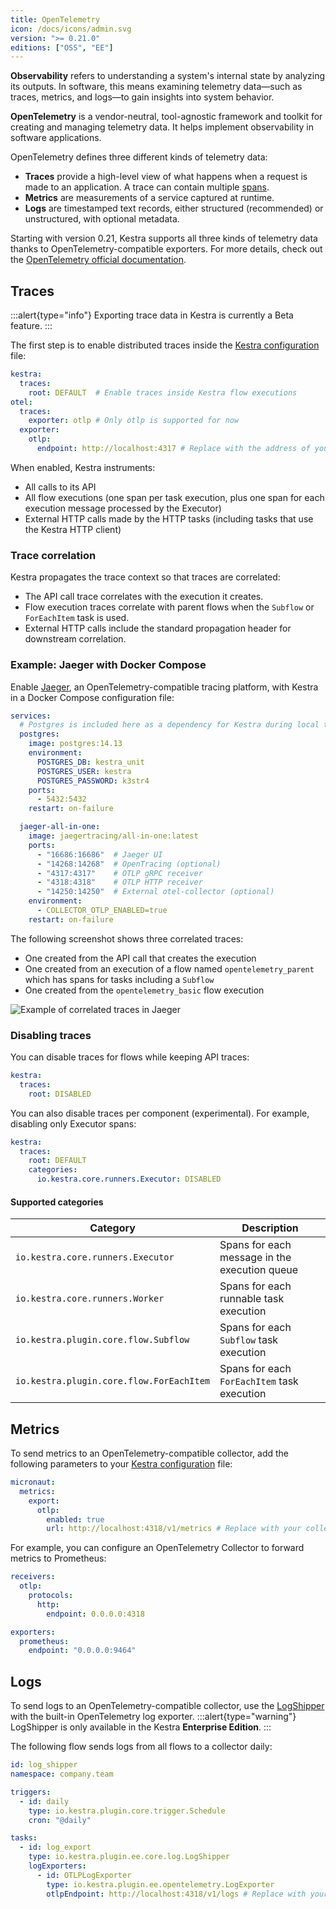 ```yaml
---
title: OpenTelemetry
icon: /docs/icons/admin.svg
version: ">= 0.21.0"
editions: ["OSS", "EE"]
---
```


**Observability** refers to understanding a system's internal state by analyzing its outputs. In software, this means examining telemetry data—such as traces, metrics, and logs—to gain insights into system behavior.

**OpenTelemetry** is a vendor-neutral, tool-agnostic framework and toolkit for creating and managing telemetry data.
It helps implement observability in software applications.

OpenTelemetry defines three different kinds of telemetry data:
- **Traces** provide a high-level view of what happens when a request is made to an application. A trace can contain multiple [spans](https://opentelemetry.io/docs/concepts/signals/traces/#spans).
- **Metrics** are measurements of a service captured at runtime.
- **Logs** are timestamped text records, either structured (recommended) or unstructured, with optional metadata.

Starting with version 0.21, Kestra supports all three kinds of telemetry data thanks to OpenTelemetry-compatible exporters. For more details, check out the [OpenTelemetry official documentation](https://opentelemetry.io/docs/).

## Traces

:::alert{type="info"}
Exporting trace data in Kestra is currently a Beta feature.
:::

The first step is to enable distributed traces inside the [Kestra configuration](../configuration/index.md) file:

```yaml
kestra:
  traces:
    root: DEFAULT  # Enable traces inside Kestra flow executions
otel:
  traces:
    exporter: otlp # Only otlp is supported for now
  exporter:
    otlp:
      endpoint: http://localhost:4317 # Replace with the address of your own collector
```

When enabled, Kestra instruments:
- All calls to its API
- All flow executions (one span per task execution, plus one span for each execution message processed by the Executor)
- External HTTP calls made by the HTTP tasks (including tasks that use the Kestra HTTP client)

### Trace correlation
Kestra propagates the trace context so that traces are correlated:
- The API call trace correlates with the execution it creates.
- Flow execution traces correlate with parent flows when the `Subflow` or `ForEachItem` task is used.
- External HTTP calls include the standard propagation header for downstream correlation.

### Example: Jaeger with Docker Compose

Enable [Jaeger](https://www.jaegertracing.io), an OpenTelemetry-compatible tracing platform, with Kestra in a Docker Compose configuration file:

```yaml
services:
  # Postgres is included here as a dependency for Kestra during local testing
  postgres:
    image: postgres:14.13
    environment:
      POSTGRES_DB: kestra_unit
      POSTGRES_USER: kestra
      POSTGRES_PASSWORD: k3str4
    ports:
      - 5432:5432
    restart: on-failure

  jaeger-all-in-one:
    image: jaegertracing/all-in-one:latest
    ports:
      - "16686:16686"  # Jaeger UI
      - "14268:14268"  # OpenTracing (optional)
      - "4317:4317"    # OTLP gRPC receiver
      - "4318:4318"    # OTLP HTTP receiver
      - "14250:14250"  # External otel-collector (optional)
    environment:
      - COLLECTOR_OTLP_ENABLED=true
    restart: on-failure
```

The following screenshot shows three correlated traces:

- One created from the API call that creates the execution
- One created from an execution of a flow named `opentelemetry_parent` which has spans for tasks including a `Subflow`
- One created from the `opentelemetry_basic` flow execution

![Example of correlated traces in Jaeger](@assets/docs/administrator-guide/opentelemetry_traces.png)

### Disabling traces

You can disable traces for flows while keeping API traces:

```yaml
kestra:
  traces:
    root: DISABLED
```

You can also disable traces per component (experimental). For example, disabling only Executor spans:

```yaml
kestra:
  traces:
    root: DEFAULT
    categories:
      io.kestra.core.runners.Executor: DISABLED
```

#### Supported categories

| Category                               | Description                                       |
|----------------------------------------|---------------------------------------------------|
| `io.kestra.core.runners.Executor`      | Spans for each message in the execution queue     |
| `io.kestra.core.runners.Worker`        | Spans for each runnable task execution            |
| `io.kestra.plugin.core.flow.Subflow`   | Spans for each `Subflow` task execution           |
| `io.kestra.plugin.core.flow.ForEachItem` | Spans for each `ForEachItem` task execution     |

## Metrics

To send metrics to an OpenTelemetry-compatible collector, add the following parameters to your [Kestra configuration](../configuration/index.md) file:

```yaml
micronaut:
  metrics:
    export:
      otlp:
        enabled: true
        url: http://localhost:4318/v1/metrics # Replace with your collector URL
```

For example, you can configure an OpenTelemetry Collector to forward metrics to Prometheus:

```yaml
receivers:
  otlp:
    protocols:
      http:
        endpoint: 0.0.0.0:4318

exporters:
  prometheus:
    endpoint: "0.0.0.0:9464"
```

## Logs

To send logs to an OpenTelemetry-compatible collector, use the [LogShipper](../06.enterprise/02.governance/logshipper.md) with the built-in OpenTelemetry log exporter.
:::alert{type="warning"}
LogShipper is only available in the Kestra **Enterprise Edition**.
:::

The following flow sends logs from all flows to a collector daily:

```yaml
id: log_shipper
namespace: company.team

triggers:
  - id: daily
    type: io.kestra.plugin.core.trigger.Schedule
    cron: "@daily"

tasks:
  - id: log_export
    type: io.kestra.plugin.ee.core.log.LogShipper
    logExporters:
      - id: OTLPLogExporter
        type: io.kestra.plugin.ee.opentelemetry.LogExporter
        otlpEndpoint: http://localhost:4318/v1/logs # Replace with your collector URL
```
